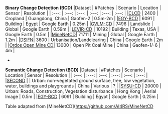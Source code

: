 **Binary Change Detection (BCD)**
|Dataset   | \#Patches | Scenario  | Location         | Sensor       | Resolution | 
| :---:   | :---:   | :---:   | :---:   | :---:  | :---:  |
|[CLCD](https://github.com/liumency/CropLand-CD)  | 2400      | Cropland  | Guangdong, China | Gaofen-2     | 0.5m-2m     |
|[EGY-BCD](https://github.com/oshholail/EGY-BCD)  | 6091      | Building  | Egypt            | Google Earth | 0.25m      |
|[GVLM-CD](https://github.com/zxk688/GVLM)   | 7496      | Landslide | Global           | Google Earth | 0.59m      |
|[LEVIR-CD](https://chenhao.in/LEVIR/)  | 10192     | Building  | Texas, USA       | Google Earth | 0.5m       |
|[MineNetCD](https://github.com/AI4RS/MineNetCD)| 71711     | Mining    | Global           | Google Earth | 1.2m       |
|[DSIFN](https://github.com/GeoZcx/A-deeply-supervised-image-fusion-network-for-change-detection-in-remote-sensing-images/tree/master/dataset)| 3600     | Urbanisation/Landclearing    | China           | Google Earth | 2m       |
|[Ordos Open Mine CD](https://figshare.com/s/b1ce4f777ee08ef8fae8)|     13000 | Open Pit Coal Mine   | China           | Gaofen-1/-6 | 4m       |

-
**Semantic Change Detection (BCD)**
|Dataset   | \#Patches | Scenario  | Location         | Sensor       | Resolution | 
| :---:   | :---:   | :---:   | :---:   | :---:  | :---:  |
|[SECOND](https://captain-whu.github.io/SCD/)  |       |  Urban: non-vegetated ground surface, tree, low vegetation, water, buildings and playgrounds  | China | Various     | ?     |
|[SYSU-CD](https://github.com/liumency/SYSU-CD)   | 20000     | Urban: Roads, Construction, Vegetation disturbance     | Hong Kong | Aerial Image      | 0.5m       | 
|[EGY-BCD](https://github.com/oshholail/EGY-BCD)  | 6091      | Building  | Egypt            | Google Earth | 0.25m      |

Table adapted from [MineNetCD](https://github.com/AI4RS/MineNetCD
